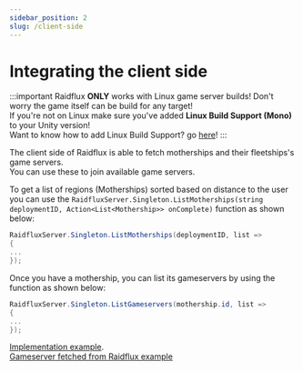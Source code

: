 ```yaml
---
sidebar_position: 2
slug: /client-side
---
```

# Integrating the client side
:::important
Raidflux **ONLY** works with Linux game server builds! Don't worry the game itself can be build for any target!   
If you're not on Linux make sure you've added **Linux Build Support (Mono)** to your Unity version!  
Want to know how to add Linux Build Support? go [here](../preparing-unity.md)!
:::

The client side of Raidflux is able to fetch motherships and their fleetships's game servers.  
You can use these to join available game servers.

To get a list of regions (Motherships) sorted based on distance to the user you can use the `RaidfluxServer.Singleton.ListMotherships(string deploymentID, Action<List<Mothership>> onComplete)` function as shown below:
```cs
RaidfluxServer.Singleton.ListMotherships(deploymentID, list =>
{
...
});
```

Once you have a mothership, you can list its gameservers by using the function as shown below:
```cs
RaidfluxServer.Singleton.ListGameservers(mothership.id, list =>
{
...
});
```
[Implementation example](https://github.com/Raidflux/raidflux-unity-demo/blob/main/Assets/Scripts/Menu/Menu.cs#L40).  
[Gameserver fetched from Raidflux example](https://github.com/Raidflux/raidflux-unity-demo/blob/main/Assets/Scripts/Menu/Menu.cs#L105)